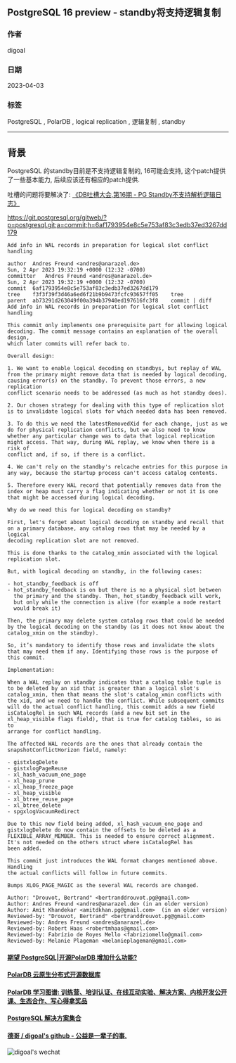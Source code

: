 ## PostgreSQL 16 preview - standby将支持逻辑复制    
                                                                                            
### 作者                                                                      
digoal                                                                      
                                                                      
### 日期                                                                      
2023-04-03                                                                  
                                                            
### 标签                                                                      
PostgreSQL , PolarDB , logical replication , 逻辑复制 , standby      
                                                                      
----                                                                      
                                                                      
## 背景          
PostgreSQL 的standby目前是不支持逻辑复制的, 16可能会支持, 这个patch提供了一些基本能力, 后续应该还有相应的patch提供.  
  
吐槽的问题将要解决了: [《DB吐槽大会,第16期 - PG Standby不支持解析逻辑日志》](../202109/20210902_04.md)   
  
https://git.postgresql.org/gitweb/?p=postgresql.git;a=commit;h=6af1793954e8c5e753af83c3edb37ed3267dd179  
  
```  
Add info in WAL records in preparation for logical slot conflict handling  
  
author	Andres Freund <andres@anarazel.de>	  
Sun, 2 Apr 2023 19:32:19 +0000 (12:32 -0700)  
committer	Andres Freund <andres@anarazel.de>	  
Sun, 2 Apr 2023 19:32:19 +0000 (12:32 -0700)  
commit	6af1793954e8c5e753af83c3edb37ed3267dd179  
tree	f3f3f39f3d46a6ed6f21b9b9473fcfc93657ff05	tree  
parent	ab73291d263049f00a394b37940ed197616fc3f8	commit | diff  
Add info in WAL records in preparation for logical slot conflict handling  
  
This commit only implements one prerequisite part for allowing logical  
decoding. The commit message contains an explanation of the overall design,  
which later commits will refer back to.  
  
Overall design:  
  
1. We want to enable logical decoding on standbys, but replay of WAL  
from the primary might remove data that is needed by logical decoding,  
causing error(s) on the standby. To prevent those errors, a new replication  
conflict scenario needs to be addressed (as much as hot standby does).  
  
2. Our chosen strategy for dealing with this type of replication slot  
is to invalidate logical slots for which needed data has been removed.  
  
3. To do this we need the latestRemovedXid for each change, just as we  
do for physical replication conflicts, but we also need to know  
whether any particular change was to data that logical replication  
might access. That way, during WAL replay, we know when there is a risk of  
conflict and, if so, if there is a conflict.  
  
4. We can't rely on the standby's relcache entries for this purpose in  
any way, because the startup process can't access catalog contents.  
  
5. Therefore every WAL record that potentially removes data from the  
index or heap must carry a flag indicating whether or not it is one  
that might be accessed during logical decoding.  
  
Why do we need this for logical decoding on standby?  
  
First, let's forget about logical decoding on standby and recall that  
on a primary database, any catalog rows that may be needed by a logical  
decoding replication slot are not removed.  
  
This is done thanks to the catalog_xmin associated with the logical  
replication slot.  
  
But, with logical decoding on standby, in the following cases:  
  
- hot_standby_feedback is off  
- hot_standby_feedback is on but there is no a physical slot between  
  the primary and the standby. Then, hot_standby_feedback will work,  
  but only while the connection is alive (for example a node restart  
  would break it)  
  
Then, the primary may delete system catalog rows that could be needed  
by the logical decoding on the standby (as it does not know about the  
catalog_xmin on the standby).  
  
So, it’s mandatory to identify those rows and invalidate the slots  
that may need them if any. Identifying those rows is the purpose of  
this commit.  
  
Implementation:  
  
When a WAL replay on standby indicates that a catalog table tuple is  
to be deleted by an xid that is greater than a logical slot's  
catalog_xmin, then that means the slot's catalog_xmin conflicts with  
the xid, and we need to handle the conflict. While subsequent commits  
will do the actual conflict handling, this commit adds a new field  
isCatalogRel in such WAL records (and a new bit set in the  
xl_heap_visible flags field), that is true for catalog tables, so as to  
arrange for conflict handling.  
  
The affected WAL records are the ones that already contain the  
snapshotConflictHorizon field, namely:  
  
- gistxlogDelete  
- gistxlogPageReuse  
- xl_hash_vacuum_one_page  
- xl_heap_prune  
- xl_heap_freeze_page  
- xl_heap_visible  
- xl_btree_reuse_page  
- xl_btree_delete  
- spgxlogVacuumRedirect  
  
Due to this new field being added, xl_hash_vacuum_one_page and  
gistxlogDelete do now contain the offsets to be deleted as a  
FLEXIBLE_ARRAY_MEMBER. This is needed to ensure correct alignment.  
It's not needed on the others struct where isCatalogRel has  
been added.    
  
This commit just introduces the WAL format changes mentioned above. Handling  
the actual conflicts will follow in future commits.  
  
Bumps XLOG_PAGE_MAGIC as the several WAL records are changed.  
  
Author: "Drouvot, Bertrand" <bertranddrouvot.pg@gmail.com>  
Author: Andres Freund <andres@anarazel.de> (in an older version)  
Author: Amit Khandekar <amitdkhan.pg@gmail.com>  (in an older version)  
Reviewed-by: "Drouvot, Bertrand" <bertranddrouvot.pg@gmail.com>  
Reviewed-by: Andres Freund <andres@anarazel.de>  
Reviewed-by: Robert Haas <robertmhaas@gmail.com>  
Reviewed-by: Fabrízio de Royes Mello <fabriziomello@gmail.com>  
Reviewed-by: Melanie Plageman <melanieplageman@gmail.com>  
```  
      
  
#### [期望 PostgreSQL|开源PolarDB 增加什么功能?](https://github.com/digoal/blog/issues/76 "269ac3d1c492e938c0191101c7238216")
  
  
#### [PolarDB 云原生分布式开源数据库](https://github.com/ApsaraDB "57258f76c37864c6e6d23383d05714ea")
  
  
#### [PolarDB 学习图谱: 训练营、培训认证、在线互动实验、解决方案、内核开发公开课、生态合作、写心得拿奖品](https://www.aliyun.com/database/openpolardb/activity "8642f60e04ed0c814bf9cb9677976bd4")
  
  
#### [PostgreSQL 解决方案集合](../201706/20170601_02.md "40cff096e9ed7122c512b35d8561d9c8")
  
  
#### [德哥 / digoal's github - 公益是一辈子的事.](https://github.com/digoal/blog/blob/master/README.md "22709685feb7cab07d30f30387f0a9ae")
  
  
![digoal's wechat](../pic/digoal_weixin.jpg "f7ad92eeba24523fd47a6e1a0e691b59")
  
